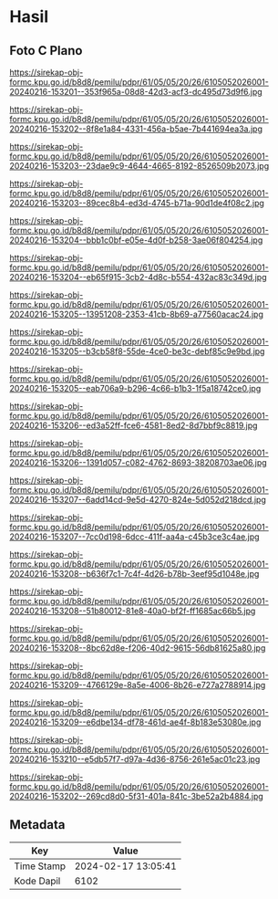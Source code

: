 # Hasil

## Foto C Plano

https://sirekap-obj-formc.kpu.go.id/b8d8/pemilu/pdpr/61/05/05/20/26/6105052026001-20240216-153201--353f965a-08d8-42d3-acf3-dc495d73d9f6.jpg

https://sirekap-obj-formc.kpu.go.id/b8d8/pemilu/pdpr/61/05/05/20/26/6105052026001-20240216-153202--8f8e1a84-4331-456a-b5ae-7b441694ea3a.jpg

https://sirekap-obj-formc.kpu.go.id/b8d8/pemilu/pdpr/61/05/05/20/26/6105052026001-20240216-153203--23dae9c9-4644-4665-8192-8526509b2073.jpg

https://sirekap-obj-formc.kpu.go.id/b8d8/pemilu/pdpr/61/05/05/20/26/6105052026001-20240216-153203--89cec8b4-ed3d-4745-b71a-90d1de4f08c2.jpg

https://sirekap-obj-formc.kpu.go.id/b8d8/pemilu/pdpr/61/05/05/20/26/6105052026001-20240216-153204--bbb1c0bf-e05e-4d0f-b258-3ae06f804254.jpg

https://sirekap-obj-formc.kpu.go.id/b8d8/pemilu/pdpr/61/05/05/20/26/6105052026001-20240216-153204--eb65f915-3cb2-4d8c-b554-432ac83c349d.jpg

https://sirekap-obj-formc.kpu.go.id/b8d8/pemilu/pdpr/61/05/05/20/26/6105052026001-20240216-153205--13951208-2353-41cb-8b69-a77560acac24.jpg

https://sirekap-obj-formc.kpu.go.id/b8d8/pemilu/pdpr/61/05/05/20/26/6105052026001-20240216-153205--b3cb58f8-55de-4ce0-be3c-debf85c9e9bd.jpg

https://sirekap-obj-formc.kpu.go.id/b8d8/pemilu/pdpr/61/05/05/20/26/6105052026001-20240216-153205--eab706a9-b296-4c66-b1b3-1f5a18742ce0.jpg

https://sirekap-obj-formc.kpu.go.id/b8d8/pemilu/pdpr/61/05/05/20/26/6105052026001-20240216-153206--ed3a52ff-fce6-4581-8ed2-8d7bbf9c8819.jpg

https://sirekap-obj-formc.kpu.go.id/b8d8/pemilu/pdpr/61/05/05/20/26/6105052026001-20240216-153206--1391d057-c082-4762-8693-38208703ae06.jpg

https://sirekap-obj-formc.kpu.go.id/b8d8/pemilu/pdpr/61/05/05/20/26/6105052026001-20240216-153207--6add14cd-9e5d-4270-824e-5d052d218dcd.jpg

https://sirekap-obj-formc.kpu.go.id/b8d8/pemilu/pdpr/61/05/05/20/26/6105052026001-20240216-153207--7cc0d198-6dcc-411f-aa4a-c45b3ce3c4ae.jpg

https://sirekap-obj-formc.kpu.go.id/b8d8/pemilu/pdpr/61/05/05/20/26/6105052026001-20240216-153208--b636f7c1-7c4f-4d26-b78b-3eef95d1048e.jpg

https://sirekap-obj-formc.kpu.go.id/b8d8/pemilu/pdpr/61/05/05/20/26/6105052026001-20240216-153208--51b80012-81e8-40a0-bf2f-ff1685ac66b5.jpg

https://sirekap-obj-formc.kpu.go.id/b8d8/pemilu/pdpr/61/05/05/20/26/6105052026001-20240216-153208--8bc62d8e-f206-40d2-9615-56db81625a80.jpg

https://sirekap-obj-formc.kpu.go.id/b8d8/pemilu/pdpr/61/05/05/20/26/6105052026001-20240216-153209--4766129e-8a5e-4006-8b26-e727a2788914.jpg

https://sirekap-obj-formc.kpu.go.id/b8d8/pemilu/pdpr/61/05/05/20/26/6105052026001-20240216-153209--e6dbe134-df78-461d-ae4f-8b183e53080e.jpg

https://sirekap-obj-formc.kpu.go.id/b8d8/pemilu/pdpr/61/05/05/20/26/6105052026001-20240216-153210--e5db57f7-d97a-4d36-8756-261e5ac01c23.jpg

https://sirekap-obj-formc.kpu.go.id/b8d8/pemilu/pdpr/61/05/05/20/26/6105052026001-20240216-153202--269cd8d0-5f31-401a-841c-3be52a2b4884.jpg


## Metadata

| Key        | Value               |
| ---------- | ------------------- |
| Time Stamp | 2024-02-17 13:05:41 |
| Kode Dapil | 6102                |



